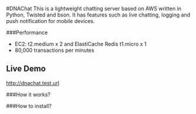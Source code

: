#DNAChat
This is a lightweight chatting server based on AWS written in Python, Twisted and bson. It has features such as live chatting, logging and push notification for mobile devices. 


###Performance
* EC2: t2.medium x 2 and ElastiCache Redis t1.micro x 1 
* 80,000 transactions per minutes

## Live Demo
http://dnachat.test.url

###How it works?

###How to install?
